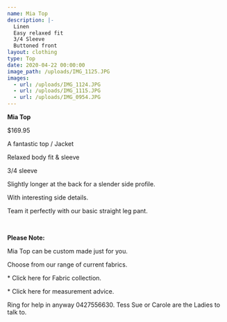 ```yaml
---
name: Mia Top
description: |-
  Linen
  Easy relaxed fit
  3/4 Sleeve
  Buttoned front
layout: clothing
type: Top
date: 2020-04-22 00:00:00
image_path: /uploads/IMG_1125.JPG
images:
  - url: /uploads/IMG_1124.JPG
  - url: /uploads/IMG_1115.JPG
  - url: /uploads/IMG_0954.JPG
---
```


**Mia Top**

$169.95

A fantastic top / Jacket

Relaxed body fit & sleeve

3/4 sleeve

Slightly longer at the back for a slender side profile.

With interesting side details.

Team it perfectly with our basic straight leg pant.

&nbsp;

**Please Note:**

Mia Top can be custom made just for you.

Choose from our range of current fabrics.

\* Click here for Fabric collection.

\* Click here for measurement advice.

Ring for help in anyway 0427556630. Tess Sue or Carole are the Ladies to talk to.

&nbsp;

&nbsp;
